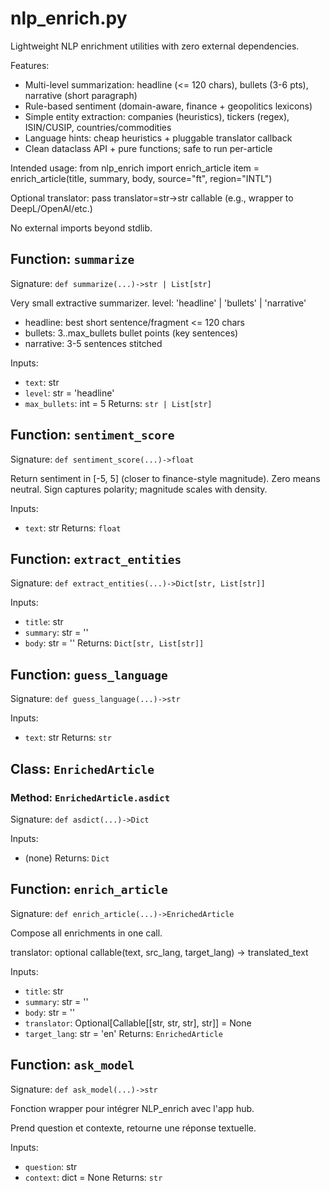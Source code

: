 # nlp_enrich.py

Lightweight NLP enrichment utilities with zero external dependencies.

Features:
- Multi-level summarization: headline (<= 120 chars), bullets (3-6 pts), narrative (short paragraph)
- Rule-based sentiment (domain-aware, finance + geopolitics lexicons)
- Simple entity extraction: companies (heuristics), tickers (regex), ISIN/CUSIP, countries/commodities
- Language hints: cheap heuristics + pluggable translator callback
- Clean dataclass API + pure functions; safe to run per-article

Intended usage:
from nlp_enrich import enrich_article
item = enrich_article(title, summary, body, source="ft", region="INTL")

Optional translator: pass translator=str->str callable (e.g., wrapper to DeepL/OpenAI/etc.)

No external imports beyond stdlib.

## Function: `summarize`

Signature: `def summarize(...)->str | List[str]`

Very small extractive summarizer.
level: 'headline' | 'bullets' | 'narrative'
- headline: best short sentence/fragment <= 120 chars
- bullets: 3..max_bullets bullet points (key sentences)
- narrative: 3-5 sentences stitched

Inputs:
- `text`: str
- `level`: str = 'headline'
- `max_bullets`: int = 5
Returns: `str | List[str]`

## Function: `sentiment_score`

Signature: `def sentiment_score(...)->float`

Return sentiment in [-5, 5] (closer to finance-style magnitude).
Zero means neutral. Sign captures polarity; magnitude scales with density.

Inputs:
- `text`: str
Returns: `float`

## Function: `extract_entities`

Signature: `def extract_entities(...)->Dict[str, List[str]]`

Inputs:
- `title`: str
- `summary`: str = ''
- `body`: str = ''
Returns: `Dict[str, List[str]]`

## Function: `guess_language`

Signature: `def guess_language(...)->str`

Inputs:
- `text`: str
Returns: `str`

## Class: `EnrichedArticle`

### Method: `EnrichedArticle.asdict`

Signature: `def asdict(...)->Dict`

Inputs:
- (none)
Returns: `Dict`

## Function: `enrich_article`

Signature: `def enrich_article(...)->EnrichedArticle`

Compose all enrichments in one call.

translator: optional callable(text, src_lang, target_lang) -> translated_text

Inputs:
- `title`: str
- `summary`: str = ''
- `body`: str = ''
- `translator`: Optional[Callable[[str, str, str], str]] = None
- `target_lang`: str = 'en'
Returns: `EnrichedArticle`

## Function: `ask_model`

Signature: `def ask_model(...)->str`

Fonction wrapper pour intégrer NLP_enrich avec l'app hub.

Prend question et contexte, retourne une réponse textuelle.

Inputs:
- `question`: str
- `context`: dict = None
Returns: `str`
